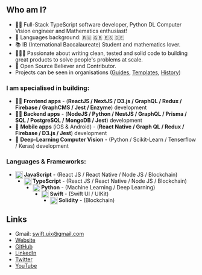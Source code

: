 ## Who am I?
- 👨‍💻 Full-Stack TypeScript software developer, Python DL Computer Vision engineer and Mathematics enthusiast!
- 📖 Languages background: 🇷🇺 🇬🇧 🇪🇸 🇩🇪
- 📚 IB (International Baccalaureate) Student and mathematics lover.
- 👷🏻‍♂️ Passionate about writing clean, tested and solid code to building great products to solve people's problems at scale.
- 🌱 Open Source Believer and Contributor.
- Projects can be seen in organisations ([Guides](https://github.com/artem711-guides), [Templates](https://github.com/artem711-templates), [History](https://github.com/artem711-history))

### I am specialised in building:
-  👨‍💻  **Frontend apps** - (**ReactJS / NextJS / D3.js / GraphQL / Redux / Firebase / GraphCMS / Jest / Enzyme**) development
- 👨‍🔬  **Backend apps** - (**NodeJS / Python / NestJS / GraphQL / Prisma / SQL / PostgreSQL / MongoDB / Jest**) development
- 📱  **Mobile apps** (iOS & Android) - (**React Native / Graph QL / Redux / Firebase / D3.js / Jest**) development
- 🧬 **Deep-Learning Computer Vision** - (Python / Scikit-Learn / Tenserflow / Keras) development


### Languages & Frameworks: 
- **JavaScript** <img align="left" alt="javascript" width="20px" src="https://cdn.jsdelivr.net/npm/simple-icons@v3/icons/javascript.svg"/> - (React JS / React Native / Node JS / Blockchain)
- **TypeScript** <img align="left" alt="javascript" width="20px" src="https://cdn.jsdelivr.net/npm/simple-icons@v3/icons/typescript.svg"/> - (React JS / React Native / Node JS / Blockchain)
- **Python** <img align="left" alt="javascript" width="20px" src="https://cdn.jsdelivr.net/npm/simple-icons@3.13.0/icons/python.svg"/> - (Machine Learning / Deep Learning)
- **Swift** <img align="left" alt="javascript" width="20px" src="https://cdn.jsdelivr.net/npm/simple-icons@3.13.0/icons/swift.svg"/> - (Swift UI / UIKit)
- **Solidity** <img align="left" alt="javascript" width="20px" src="https://cdn.jsdelivr.net/npm/simple-icons@3.13.0/icons/ethereum.svg"/> - (Blockchain)

## Links
- Gmail: swift.uix@gmail.com
- [Website](https://myportfolio-dev.web.app/)
- [GitHub](https://github.com/Artem711)
- [LinkedIn](https://www.linkedin.com/in/artem77/)
- [Twitter](https://twitter.com/Artem66063023)
- [YouTube](https://www.youtube.com/channel/UC2Q2qLKUSXfPS_mxrtqvixA)

